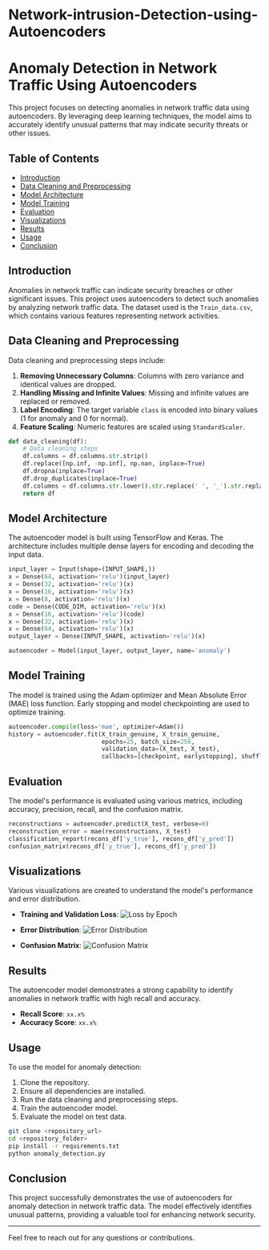 # Network-intrusion-Detection-using-Autoencoders

# Anomaly Detection in Network Traffic Using Autoencoders

This project focuses on detecting anomalies in network traffic data using autoencoders. By leveraging deep learning techniques, the model aims to accurately identify unusual patterns that may indicate security threats or other issues.

## Table of Contents
- [Introduction](#introduction)
- [Data Cleaning and Preprocessing](#data-cleaning-and-preprocessing)
- [Model Architecture](#model-architecture)
- [Model Training](#model-training)
- [Evaluation](#evaluation)
- [Visualizations](#visualizations)
- [Results](#results)
- [Usage](#usage)
- [Conclusion](#conclusion)

## Introduction

Anomalies in network traffic can indicate security breaches or other significant issues. This project uses autoencoders to detect such anomalies by analyzing network traffic data. The dataset used is the `Train_data.csv`, which contains various features representing network activities.

## Data Cleaning and Preprocessing

Data cleaning and preprocessing steps include:

1. **Removing Unnecessary Columns**: Columns with zero variance and identical values are dropped.
2. **Handling Missing and Infinite Values**: Missing and infinite values are replaced or removed.
3. **Label Encoding**: The target variable `class` is encoded into binary values (1 for anomaly and 0 for normal).
4. **Feature Scaling**: Numeric features are scaled using `StandardScaler`.

```python
def data_cleaning(df):
    # Data cleaning steps
    df.columns = df.columns.str.strip()
    df.replace([np.inf, -np.inf], np.nan, inplace=True)
    df.dropna(inplace=True)
    df.drop_duplicates(inplace=True)
    df.columns = df.columns.str.lower().str.replace(' ', '_').str.replace('(', '').str.replace(')', '')
    return df
```

## Model Architecture

The autoencoder model is built using TensorFlow and Keras. The architecture includes multiple dense layers for encoding and decoding the input data.

```python
input_layer = Input(shape=(INPUT_SHAPE,))
x = Dense(64, activation='relu')(input_layer)
x = Dense(32, activation='relu')(x)
x = Dense(16, activation='relu')(x)
x = Dense(8, activation='relu')(x)
code = Dense(CODE_DIM, activation='relu')(x)
x = Dense(16, activation='relu')(code)
x = Dense(32, activation='relu')(x)
x = Dense(64, activation='relu')(x)
output_layer = Dense(INPUT_SHAPE, activation='relu')(x)

autoencoder = Model(input_layer, output_layer, name='anomaly')
```

## Model Training

The model is trained using the Adam optimizer and Mean Absolute Error (MAE) loss function. Early stopping and model checkpointing are used to optimize training.

```python
autoencoder.compile(loss='mae', optimizer=Adam())
history = autoencoder.fit(X_train_genuine, X_train_genuine,
                          epochs=25, batch_size=256,
                          validation_data=(X_test, X_test),
                          callbacks=[checkpoint, earlystopping], shuffle=True)
```

## Evaluation

The model's performance is evaluated using various metrics, including accuracy, precision, recall, and the confusion matrix.

```python
reconstructions = autoencoder.predict(X_test, verbose=0)
reconstruction_error = mae(reconstructions, X_test)
classification_report(recons_df['y_true'], recons_df['y_pred'])
confusion_matrix(recons_df['y_true'], recons_df['y_pred'])
```

## Visualizations

Various visualizations are created to understand the model's performance and error distribution.

- **Training and Validation Loss**:
  ![Loss by Epoch](loss_by_epoch.png)

- **Error Distribution**:
  ![Error Distribution](error_distribution.png)

- **Confusion Matrix**:
  ![Confusion Matrix](confusion_matrix.png)

## Results

The autoencoder model demonstrates a strong capability to identify anomalies in network traffic with high recall and accuracy.

- **Recall Score**: `xx.x%`
- **Accuracy Score**: `xx.x%`

## Usage

To use the model for anomaly detection:

1. Clone the repository.
2. Ensure all dependencies are installed.
3. Run the data cleaning and preprocessing steps.
4. Train the autoencoder model.
5. Evaluate the model on test data.

```bash
git clone <repository_url>
cd <repository_folder>
pip install -r requirements.txt
python anomaly_detection.py
```

## Conclusion

This project successfully demonstrates the use of autoencoders for anomaly detection in network traffic data. The model effectively identifies unusual patterns, providing a valuable tool for enhancing network security.

---

Feel free to reach out for any questions or contributions.
